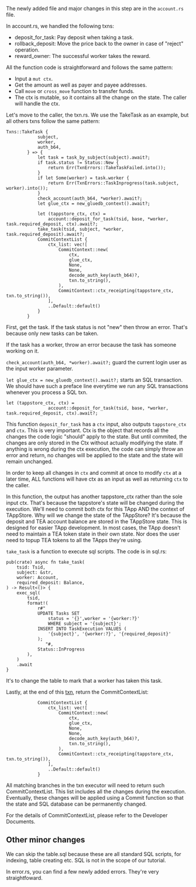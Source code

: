 The newly added file and major changes in this step are in the `account.rs` file.

In account.rs, we handled the following txns:

* deposit_for_task: Pay deposit when taking a task.
* rollback_deposit:  Move the price back to the owner in case of "reject" operation.
* reward_owner: The successful worker takes the reward. 

All the function code is straightforward and follows the same pattern:

* Input a `mut ctx`. 
* Get the amount as well as payer and payee addresses.
* Call `move` or `cross_move` function to transfer funds.
* The ctx is mutable, so it contains all the change on the state. The caller will handle the ctx.

Let's move to the caller, the txn.rs. We use the TakeTask as an example, but all others txns follow the same pattern:

````
Txns::TakeTask {
            subject,
            worker,
            auth_b64,
        } => {
            let task = task_by_subject(subject).await?;
            if task.status != Status::New {
                return Err(TxnErrors::TakeTaskFailed.into());
            }
            if let Some(worker) = task.worker {
                return Err(TxnErrors::TaskInprogress(task.subject, worker).into());
            }
            check_account(auth_b64, *worker).await?;
            let glue_ctx = new_gluedb_context().await?;

            let (tappstore_ctx, ctx) =
                account::deposit_for_task(tsid, base, *worker, task.required_deposit, ctx).await?;
            take_task(tsid, subject, *worker, task.required_deposit).await?;
            CommitContextList {
                ctx_list: vec![
                    CommitContext::new(
                        ctx,
                        glue_ctx,
                        None,
                        None,
                        decode_auth_key(auth_b64)?,
                        txn.to_string(),
                    ),
                    CommitContext::ctx_receipting(tappstore_ctx, txn.to_string()),
                ],
                ..Default::default()
            }
        }
````

First, get the task. If the task status is not "new" then throw an error. That's because only new tasks can be taken.

If the task has a worker, throw an error because the task has someone working on it.

`check_account(auth_b64, *worker).await?;` guard the current login user as the input worker parameter.

`let glue_ctx = new_gluedb_context().await?;` starts an SQL transaction. We should have such a preface line everytime we run any SQL transactions whenever you process a SQL txn.

````
let (tappstore_ctx, ctx) =
                account::deposit_for_task(tsid, base, *worker, task.required_deposit, ctx).await?;
````

This function `deposit_for_task` has a `ctx` input, also outputs  `tappstore_ctx` and `ctx`. This is very important. Ctx is the object that records all the changes the code logic "should" apply to the state. But until commited, the changes are only stored in the Ctx without actually modifying the state. If anything is wrong during the ctx execution, the code can simply throw an error and return, no changes will be applied to the state and the state will remain unchanged. 

In order to keep all changes in `ctx` and commit at once to modify `ctx` at a later time, ALL functions will have ctx as an input as well as returning `ctx` to the caller. 

In this function, the output has another tappstore_ctx rather than the sole input ctx. That's because the tappstore's state will be changed during the execution. We'll need to commit both ctx for this TApp AND the context of TAppStore. Why will we change the state of the TAppStore? It's because the deposit and TEA account balance are stored in the TAppStore state. This is designed for easier TApp development. In most cases, the TApp doesn't need to maintain a TEA token state in their own state. Nor does the user need to topup TEA tokens to all the TApps they're using. 

`take_task` is a function to execute sql scripts. The code is in sql.rs:

````
pub(crate) async fn take_task(
    tsid: Tsid,
    subject: &str,
    worker: Account,
    required_deposit: Balance,
) -> Result<()> {
    exec_sql(
        tsid,
        format!(
            r#"
            UPDATE Tasks SET 
                status = '{}',worker = '{worker:?}' 
                WHERE subject = '{subject}';
            INSERT INTO TaskExecution VALUES (
                '{subject}', '{worker:?}', '{required_deposit}'
            );
               "#,
            Status::InProgress
        ),
    )
    .await
}
````

It's to change the table to mark that a worker has taken this task.

Lastly, at the end of this [txn](../../z_glossary/txn.md), return the CommitContextList:

````
            CommitContextList {
                ctx_list: vec![
                    CommitContext::new(
                        ctx,
                        glue_ctx,
                        None,
                        None,
                        decode_auth_key(auth_b64)?,
                        txn.to_string(),
                    ),
                    CommitContext::ctx_receipting(tappstore_ctx, txn.to_string()),
                ],
                ..Default::default()
            }
````

All matching branches in the txn executor will need to return such CommitContextList. This list includes all the changes during the execution. Eventually, these changes will be applied using a Commit function so that the state and SQL database can be permanently changed. 

For the details of CommitContextList, please refer to the Developer Documents.

## Other minor changes

We can skip the table.sql because these are all standard SQL scripts, for indexing, table creating etc. SQL is not in the scope of our tutorial.

In error.rs, you can find a few newly added errors. They're very straightfoward.
